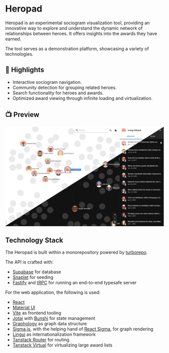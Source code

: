 # Heropad

Heropad is an experimental sociogram visualization tool, providing an innovative way to explore and understand the dynamic network of relationships between heroes. It offers insights into the awards they have earned.

The tool serves as a demonstration platform, showcasing a variety of technologies.

## 🚀 Highlights

- Interactive sociogram navigation.
- Community detection for grouping related heroes.
- Search functionality for heroes and awards.
- Optimized award viewing through infinite loading and virtualization.

## 📺 Preview

![Alt text](./docs/images/screenshot.jpg?raw=true 'Title')

## Technology Stack

The Heropad is built within a monorepository powered by [turborepo](https://turbo.build/repo).

The API is crafted with:

- [Supabase](https://supabase.com) for database
- [Snaplet](https://www.snaplet.dev) for seeding
- [Fastify](https://fastify.dev) and [tRPC](https://trpc.io) for running an end-to-end typesafe server

For the web application, the following is used:

- [React](https://react.dev)
- [Material UI](https://mui.com)
- [Vite](https://vitejs.dev) as frontend tooling
- [Jotai](https://jotai.org) with [Bunshi](https://www.bunshi.org/) for state management
- [Graphology](https://graphology.github.io) as graph data structure
- [Sigma.js](https://www.sigmajs.org), with the helping hand of [React Sigma](https://sim51.github.io/react-sigma), for graph rendering
- [Lingui](https://lingui.dev) as internationalization framework
- [Tanstack Router](https://tanstack.com/router) for routing
- [Tanstack Virtual](https://tanstack.com/virtual) for virtualizing large award lists
